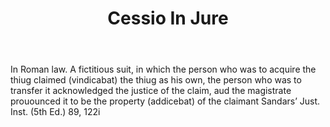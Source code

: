 ---
title: Cessio In Jure
letter: C
permalink: "/definitions/bld-cessio-in-jure.html"
body: In Roman law. A fictitious suit, in which the person who was to acquire the
  thiug claimed (vindicabat) the thiug as his own, the person who was to transfer
  it acknowledged the justice of the claim, aud the magistrate prouounced it to be
  the property (addicebat) of the claimant Sandars’ Just. Inst. (5th Ed.) 89, 122i
published_at: '2018-07-07'
source: Black's Law Dictionary 2nd Ed (1910)
layout: post
---